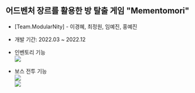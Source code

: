 ## 어드벤처 장르를 활용한 방 탈출 게임 "Mementomori"
- [Team.ModularNity] - 이경혜, 최정원, 임예진, 홍예진<br>
- 개발 기간: 2022.03 ~ 2022.12<br>

- 인벤토리 기능 <br>
<img src="https://github.com/darimi100/memento-mory-backup/assets/105377694/40673572-3432-459a-9c95-4210a3eade59"/><br>

- 보스 전투 기능<br>
<img src="https://github.com/darimi100/memento-mory-backup/assets/105377694/bf345f61-2999-4a15-8b2d-6e49ddcd1031"/><br>
<img src="https://github.com/darimi100/memento-mory-backup/assets/105377694/606cbf13-39ad-4052-bcd4-ea0d0eb47b0a"/><br>
